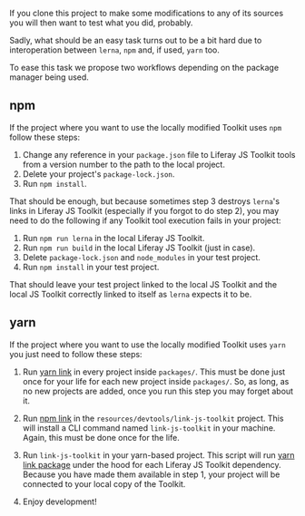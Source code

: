If you clone this project to make some modifications to any of its sources you will then want to test what you did, probably.

Sadly, what should be an easy task turns out to be a bit hard due to interoperation between `lerna`, `npm` and, if used, `yarn` too.

To ease this task we propose two workflows depending on the package manager being used.

## npm

If the project where you want to use the locally modified Toolkit uses `npm` follow these steps:

1. Change any reference in your `package.json` file to Liferay JS Toolkit tools from a version number to the path to the local project.
2. Delete your project's `package-lock.json`.
3. Run `npm install`.

That should be enough, but because sometimes step 3 destroys `lerna`'s links in Liferay JS Toolkit (especially if you forgot to do step 2), you may need to do the following if any Toolkit tool execution fails in your project:

1. Run `npm run lerna` in the local Liferay JS Toolkit.
2. Run `npm run build` in the local Liferay JS Toolkit (just in case).
3. Delete `package-lock.json` and `node_modules` in your test project.
4. Run `npm install` in your test project.

That should leave your test project linked to the local JS Toolkit and the local JS Toolkit correctly linked to itself as `lerna` expects it to be.

## yarn

If the project where you want to use the locally modified Toolkit uses `yarn` you just need to follow these steps:

1. Run [yarn link](https://yarnpkg.com/lang/en/docs/cli/link/#toc-yarn-link-in-package-you-want-to-link) in every project inside `packages/`. This must be done just once for your life for each new project inside `packages/`. So, as long, as no new projects are added, once you run this step you may forget about it.

2. Run [npm link](https://docs.npmjs.com/cli/link) in the `resources/devtools/link-js-toolkit` project. This will install a CLI command named `link-js-toolkit` in your machine. Again, this must be done once for the life.

3. Run `link-js-toolkit` in your yarn-based project. This script will run [yarn link package](https://yarnpkg.com/lang/en/docs/cli/link/#toc-yarn-link-package) under the hood for each Liferay JS Toolkit dependency. Because you have made them available in step 1, your project will be connected to your local copy of the Toolkit.

4. Enjoy development!
